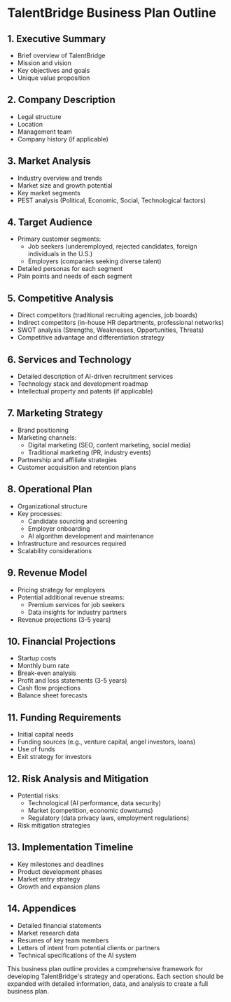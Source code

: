 # TalentBridge Business Plan Outline

## 1. Executive Summary

- Brief overview of TalentBridge
- Mission and vision
- Key objectives and goals
- Unique value proposition

## 2. Company Description

- Legal structure
- Location
- Management team
- Company history (if applicable)

## 3. Market Analysis

- Industry overview and trends
- Market size and growth potential
- Key market segments
- PEST analysis (Political, Economic, Social, Technological factors)

## 4. Target Audience

- Primary customer segments:
  - Job seekers (underemployed, rejected candidates, foreign individuals in the U.S.)
  - Employers (companies seeking diverse talent)
- Detailed personas for each segment
- Pain points and needs of each segment

## 5. Competitive Analysis

- Direct competitors (traditional recruiting agencies, job boards)
- Indirect competitors (in-house HR departments, professional networks)
- SWOT analysis (Strengths, Weaknesses, Opportunities, Threats)
- Competitive advantage and differentiation strategy

## 6. Services and Technology

- Detailed description of AI-driven recruitment services
- Technology stack and development roadmap
- Intellectual property and patents (if applicable)

## 7. Marketing Strategy

- Brand positioning
- Marketing channels:
  - Digital marketing (SEO, content marketing, social media)
  - Traditional marketing (PR, industry events)
- Partnership and affiliate strategies
- Customer acquisition and retention plans

## 8. Operational Plan

- Organizational structure
- Key processes:
  - Candidate sourcing and screening
  - Employer onboarding
  - AI algorithm development and maintenance
- Infrastructure and resources required
- Scalability considerations

## 9. Revenue Model

- Pricing strategy for employers
- Potential additional revenue streams:
  - Premium services for job seekers
  - Data insights for industry partners
- Revenue projections (3-5 years)

## 10. Financial Projections

- Startup costs
- Monthly burn rate
- Break-even analysis
- Profit and loss statements (3-5 years)
- Cash flow projections
- Balance sheet forecasts

## 11. Funding Requirements

- Initial capital needs
- Funding sources (e.g., venture capital, angel investors, loans)
- Use of funds
- Exit strategy for investors

## 12. Risk Analysis and Mitigation

- Potential risks:
  - Technological (AI performance, data security)
  - Market (competition, economic downturns)
  - Regulatory (data privacy laws, employment regulations)
- Risk mitigation strategies

## 13. Implementation Timeline

- Key milestones and deadlines
- Product development phases
- Market entry strategy
- Growth and expansion plans

## 14. Appendices

- Detailed financial statements
- Market research data
- Resumes of key team members
- Letters of intent from potential clients or partners
- Technical specifications of the AI system

This business plan outline provides a comprehensive framework for developing TalentBridge's strategy and operations. Each section should be expanded with detailed information, data, and analysis to create a full business plan.

